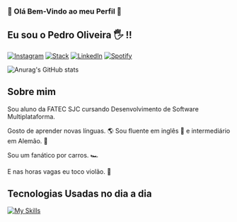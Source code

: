 ###  👺 Olá Bem-Vindo ao meu Perfil 👺


## Eu sou o Pedro Oliveira 🖐️ !!

[![Instagram](https://img.shields.io/badge/Instagram-E4405F?style=for-the-badge&logo=instagram&logoColor=white)](https://www.instagram.com/pedromartins0789/)
[![Stack](https://img.shields.io/badge/Stack_Overflow-FE7A16?style=for-the-badge&logo=stack-overflow&logoColor=white
)](https://stackoverflow.com/users/22464903/pedro-martins-de-oliveira)
[![LinkedIn](https://img.shields.io/badge/LinkedIn-0077B5?style=for-the-badge&logo=linkedin&logoColor=white)](https://www.linkedin.com/in/pedrooliv9/)
[![Spotify](https://img.shields.io/badge/Spotify-1ED760?&style=for-the-badge&logo=spotify&logoColor=white)](https://open.spotify.com/user/pedrinhojrb?si=e05adad86b3444e7)


![Anurag's GitHub stats](https://github-readme-stats.vercel.app/api?username=OliveiraPedro09&show_icons=true&theme=radical)

## Sobre mim

Sou aluno da FATEC SJC cursando Desenvolvimento de Software Multiplataforma.

Gosto de aprender novas línguas. 🌎 Sou fluente em inglês 🗽 e intermediário em Alemão. 🥨

Sou um fanático por carros. 🏎️

E nas horas vagas eu toco violão. 🎸

## Tecnologias Usadas no dia a dia

[![My Skills](https://skillicons.dev/icons?i=js,html,css,flask,linux,python,docker,figma,aws,bootstrap,mysql,react,typescript)](https://skillicons.dev)

